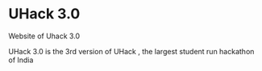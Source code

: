 # UHack 3.0

Website of Uhack 3.0

UHack 3.0 is the 3rd version of UHack , the largest student run hackathon of India 
